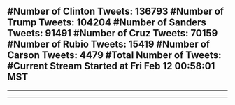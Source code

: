 #Number of Clinton Tweets: 136793
#Number of Trump Tweets: 104204
#Number of Sanders Tweets: 91491
#Number of Cruz Tweets: 70159
#Number of Rubio Tweets: 15419
#Number of Carson Tweets: 4479
#Total Number of Tweets:  
#Current Stream Started at Fri Feb 12 00:58:01 MST
---
---
---
